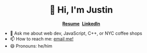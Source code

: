 <br />
<p align="center">
  <h1 align="center">👋 Hi, I'm Justin</h1>
  <p align="center">
    <a href="https://static.justinoboyle.com/resume.pdf"><strong>Resume</strong></a>&nbsp;
    <a href="https://linkedin.com/in/justinoboyle"><strong>LinkedIn</strong></a>
  </p>
</p>


- 💬 Ask me about web dev, JavaScript, C++, or NYC coffee shops
- 📫 How to reach me: [email me!](mailto:justin@justinoboyle.com)
- 😄 Pronouns: he/him
